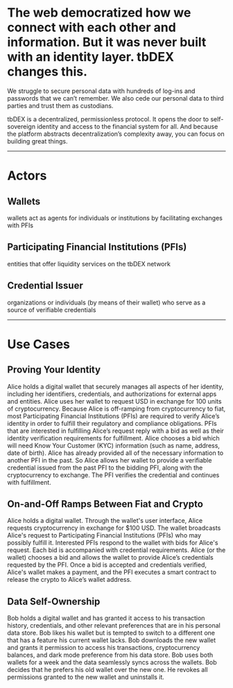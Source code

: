 <div class="prose prose-pink">

# The web democratized how we connect with each other and information. But it was never built with an identity layer. tbDEX changes this.

We struggle to secure personal data with hundreds of log-ins and passwords that we can’t remember. We also cede our personal data to third parties and trust them as custodians.

tbDEX is a decentralized, permissionless protocol. It opens the door to self-sovereign identity and access to the financial system for all. And because the platform abstracts decentralization’s complexity away, you can focus on building great things.

---

# Actors

## Wallets

wallets act as agents for individuals or institutions by facilitating exchanges with PFIs

## Participating Financial Institutions (PFIs)

entities that offer liquidity services on the tbDEX network

## Credential Issuer

organizations or individuals (by means of their wallet) who serve as a source of verifiable credentials

---

# Use Cases

## Proving Your Identity

Alice holds a digital wallet that securely manages all aspects of her identity, including her identifiers, credentials, and authorizations for external apps and entities. Alice uses her wallet to request USD in exchange for 100 units of cryptocurrency. Because Alice is off-ramping from cryptocurrency to fiat, most Participating Financial Institutions (PFIs) are required to verify Alice’s identity in order to fulfill their regulatory and compliance obligations. PFIs that are interested in fulfilling Alice’s request reply with a bid as well as their identity verification requirements for fulfillment. Alice chooses a bid which will need Know Your Customer (KYC) information (such as name, address, date of birth). Alice has already provided all of the necessary information to another PFI in the past. So Alice allows her wallet to provide a verifiable credential issued from the past PFI to the bidding PFI, along with the cryptocurrency to exchange. The PFI verifies the credential and continues with fulfillment.

## On-and-Off Ramps Between Fiat and Crypto

Alice holds a digital wallet. Through the wallet's user interface, Alice requests cryptocurrency in exchange for $100 USD. The wallet broadcasts Alice's request to Participating Financial Institutions (PFIs) who may possibly fulfill it. Interested PFIs respond to the wallet with bids for Alice's request. Each bid is accompanied with credential requirements. Alice (or the wallet) chooses a bid and allows the wallet to provide Alice’s credentials requested by the PFI. Once a bid is accepted and credentials verified, Alice's wallet makes a payment, and the PFI executes a smart contract to release the crypto to Alice’s wallet address.

## Data Self-Ownership

Bob holds a digital wallet and has granted it access to his transaction history, credentials, and other relevant preferences that are in his personal data store. Bob likes his wallet but is tempted to switch to a different one that has a feature his current wallet lacks. Bob downloads the new wallet and grants it permission to access his transactions, cryptocurrency balances, and dark mode preference from his data store. Bob uses both wallets for a week and the data seamlessly syncs across the wallets. Bob decides that he prefers his old wallet over the new one. He revokes all permissions granted to the new wallet and uninstalls it.

</div>
